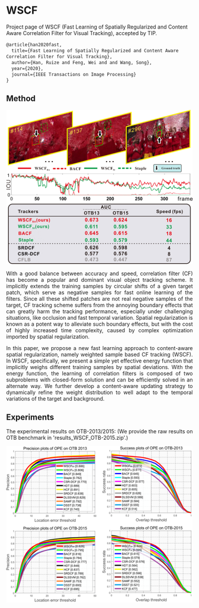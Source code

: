 # WSCF
Project page of WSCF (Fast Learning of Spatially Regularized and Content Aware Correlation Filter for Visual Tracking), accepted by TIP.
```
@article{han2020fast,
  title={Fast Learning of Spatially Regularized and Content Aware Correlation Filter for Visual Tracking}, 
  author={Han, Ruize and Feng, Wei and and Wang, Song},  
  year={2020},  
  journal={IEEE Transactions on Image Processing}
}
```

## Method

![example](https://github.com/HanRuize/WSCF/blob/master/example.png)
<div align= justify>
With a good balance between accuracy and speed, correlation filter (CF) has become a popular and dominant visual object tracking scheme. It implicitly extends the training samples by circular shifts of a given target patch, which serve as negative samples for fast online learning of the filters. Since all these shifted patches are not real negative samples of the target, CF tracking scheme suffers from the annoying boundary effects that can greatly harm the tracking performance, especially under challenging situations, like occlusion and fast temporal variation. Spatial regularization is known as a potent way to alleviate such boundary effects, but with the cost of highly increased time complexity, caused by complex optimization imported by spatial regularization. 

In this paper, we propose a new fast learning approach to content-aware spatial regularization, namely weighted sample based CF tracking (WSCF). In WSCF, specifically, we present a simple yet effective energy function that implicitly weighs different training samples by spatial deviations. With the energy function, the learning of correlation filters is composed of two subproblems with closed-form solution and can be efficiently solved in an alternate way. We further develop a content-aware updating strategy to dynamically refine the weight distribution to well adapt to the temporal variations of the target and background. 

## Experiments
The experimental results on OTB-2013/2015: (We provide the raw results on OTB benchmark in 'results_WSCF_OTB-2015.zip'.)

![res](https://github.com/HanRuize/WSCF/blob/master/eval_otb.png)
